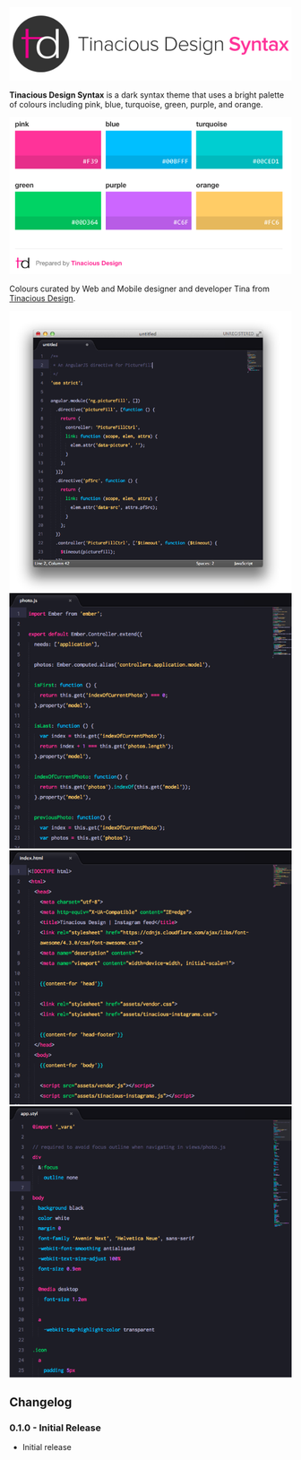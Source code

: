 ![Tinacious Design Syntax](images/tinacious-design-syntax.png)

**Tinacious Design Syntax** is a dark syntax theme that uses a bright palette of colours including pink, blue, turquoise, green, purple, and orange.

![](images/tinacious-design-syntax-swatches.png)

Colours curated by Web and Mobile designer and developer Tina from [Tinacious Design](http://tinaciousdesign.com).

![](images/01_javascript-angular.png)
![](images/04_javascript-ember.png)
![](images/02_html.png)
![](images/03_stylus.png)


## Changelog

### 0.1.0 - Initial Release
- Initial release
